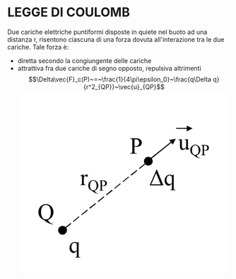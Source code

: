 # LEGGE DI COULOMB
Due cariche elettriche puntiformi disposte in quiete nel buoto ad una distanza r, risentono ciascuna di una forza dovuta all'interazione tra le due cariche.
Tale forza è:
- diretta secondo la congiungente delle cariche
- attrattiva fra due cariche di segno opposto, repulsiva altrimenti
$$\Delta\vec{F}_c(P)~=~\frac{1}{4\pi\epsilon_0}~\frac{q\Delta q}{r^2_{QP}}~\vec{u}_{QP}$$
![LEGGE DI COULOMB|400](Images/Legge_Di_Coulomb_1.png)

